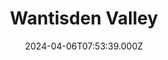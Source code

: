 ---
date: 2024-04-06T07:53:39.000Z
title: Wantisden Valley
latitude: 52.118023198168856
longitude: 1.4469784688436376
category: checkin
---